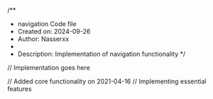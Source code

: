/**
 * navigation Code file
 * Created on: 2024-09-26
 * Author: Nasserxx
 *
 * Description: Implementation of navigation functionality
 */
 
// Implementation goes here


// Added core functionality on 2021-04-16
// Implementing essential features
